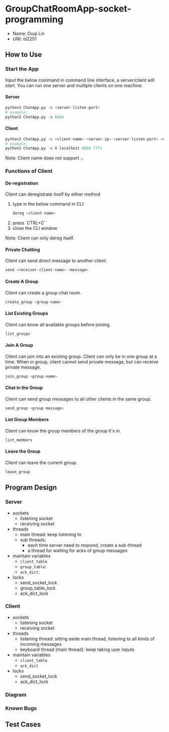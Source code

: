 # GroupChatRoomApp-socket-programming
- Name: Ouqi Lin
- UNI: ol2251

## How to Use

### Start the App
Input the below command in command line interface, a server/client will start. You can run one server and multiple clients on one machine. 

#### Server
```python
python3 ChatApp.py -s <server-listen-port>
# example:
python3 ChatApp.py -s 6666
```

#### Client

```python
python3 ChatApp.py -c <client-name> <server-ip> <server-listen-port> <client-listen-port>
# example:
python3 ChatApp.py -c X localhost 6666 7771
```
Note: Client name does not support `;`.

### Functions of Client

#### De-registration
Client can deregistrate itself by either method
1.  type in the below command in CLI:
    ```python
    dereg <client-name>
    ```
2.  press `CTRL+C``
3.  close the CLI window  

Note: Client can only dereg itself.

#### Private Chatting
Client can send direct message to another client.
```python
send <receiver-client-name> <message>
```

#### Create A Group
Client can create a group chat room.
```python
create_group <group-name>
```

#### List Existing Groups
Client can know all available groups before joining.
```python
list_groups
```

#### Join A Group
Client can join into an existing group. Client can only be in one group at a time. When in group, client cannot send private message, but can receive private message.
```python
join_group <group-name>
```

#### Chat in the Group
Client can send group messages to all other clients in the same group.
```python
send_group <group message>
```

#### List Group Members
Client can know the group members of the group it's in.
```python
list_members
```

#### Leave the Group
Client can leave the current group.
```python
leave_group
```

## Program Design
### Server 
- sockets
  - listening socket
  - receiving socket
- threads
  - main thread: keep listening to 
  - sub threads: 
    - each time server need to respond, create a sub-thread
    - a thread for waiting for acks of group messages
- maintain variables
  - `client_table`
  - `group_table`:
  - `ack_dict`:
- locks
    - send_socket_lock
    - group_table_lock
    - ack_dict_lock 

### Client
- sockets
  - listening socket
  - receiving socket
- threads
  - listening thread: sitting aside main thread, listening to all kinds of incoming messages
  - keyboard thread (main thread): keep taking user inputs
- maintain variables
  - `client_table`
  - `ack_dict`
- locks
    - send_socket_lock
    - ack_dict_lock
  
### Diagram

### Known Bugs


## Test Cases
